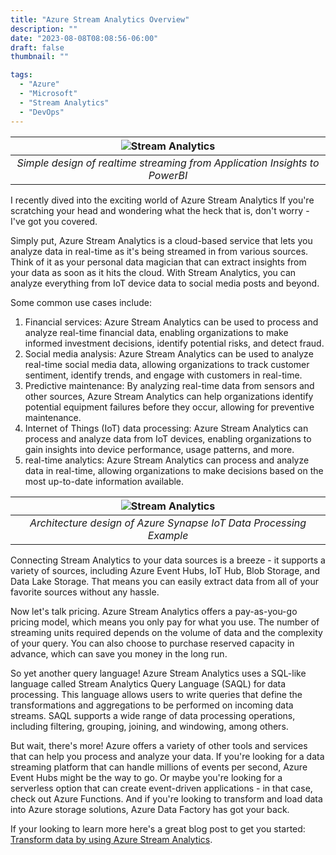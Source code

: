 ```yaml
---
title: "Azure Stream Analytics Overview"
description: ""
date: "2023-08-08T08:08:56-06:00"
draft: false
thumbnail: ""

tags:
  - "Azure"
  - "Microsoft"
  - "Stream Analytics"
  - "DevOps"
---
```



|![Stream Analytics](https://gogorichiesitefiles.blob.core.windows.net/publicfiles/WebAppStream.jpeg)|
|:--:|
| *Simple design of realtime streaming from Application Insights to PowerBI* |

I recently dived into the exciting world of Azure Stream Analytics If you're scratching your head and wondering what the heck that is, don't worry - I've got you covered.

Simply put, Azure Stream Analytics is a cloud-based service that lets you analyze data in real-time as it's being streamed in from various sources. Think of it as your personal data magician that can extract insights from your data as soon as it hits the cloud. With Stream Analytics, you can analyze everything from IoT device data to social media posts and beyond.

Some common use cases include:

1. Financial services: Azure Stream Analytics can be used to process and analyze real-time financial data, enabling organizations to make informed investment decisions, identify potential risks, and detect fraud.
1. Social media analysis: Azure Stream Analytics can be used to analyze real-time social media data, allowing organizations to track customer sentiment, identify trends, and engage with customers in real-time.
1. Predictive maintenance: By analyzing real-time data from sensors and other sources, Azure Stream Analytics can help organizations identify potential equipment failures before they occur, allowing for preventive maintenance.
1. Internet of Things (IoT) data processing: Azure Stream Analytics can process and analyze data from IoT devices, enabling organizations to gain insights into device performance, usage patterns, and more.
1. real-time analytics: Azure Stream Analytics can process and analyze data in real-time, allowing organizations to make decisions based on the most up-to-date information available.

|![Stream Analytics](https://learn.microsoft.com/en-us/azure/stream-analytics/media/stream-analytics-introduction/stream-analytics-e2e-pipeline.png)|
|:--:|
| *Architecture design of Azure Synapse IoT Data Processing Example* |

Connecting Stream Analytics to your data sources is a breeze - it supports a variety of sources, including Azure Event Hubs, IoT Hub, Blob Storage, and Data Lake Storage. That means you can easily extract data from all of your favorite sources without any hassle.

Now let's talk pricing. Azure Stream Analytics offers a pay-as-you-go pricing model, which means you only pay for what you use. The number of streaming units required depends on the volume of data and the complexity of your query. You can also choose to purchase reserved capacity in advance, which can save you money in the long run.

So yet another query language! Azure Stream Analytics uses a SQL-like language called Stream Analytics Query Language (SAQL) for data processing. This language allows users to write queries that define the transformations and aggregations to be performed on incoming data streams. SAQL supports a wide range of data processing operations, including filtering, grouping, joining, and windowing, among others.

But wait, there's more! Azure offers a variety of other tools and services that can help you process and analyze your data. If you're looking for a data streaming platform that can handle millions of events per second, Azure Event Hubs might be the way to go. Or maybe you're looking for a serverless option that can create event-driven applications - in that case, check out Azure Functions. And if you're looking to transform and load data into Azure storage solutions, Azure Data Factory has got your back.

If your looking to learn more here's a great blog post to get you started: [Transform data by using Azure Stream Analytics](https://learn.microsoft.com/en-us/training/modules/transform-data-with-azure-stream-analytics/?source=recommendations).
